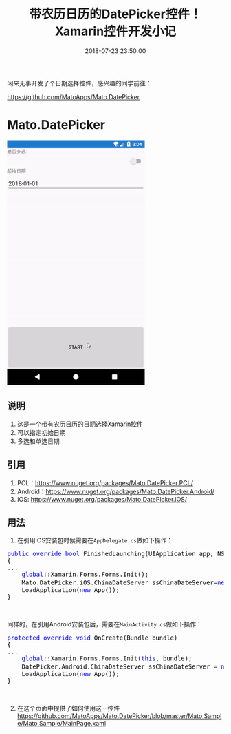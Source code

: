 ﻿---
thumbnail:
cover:
title: '带农历日历的DatePicker控件！Xamarin控件开发小记'
excerpt:
description:
date: 2018-07-23 23:50:00
tags:
  - Xamarin
  - DatePicker
  - 日期选择

categories:
  - [.NET MAUI]
 
toc: true
recommend: 1
keywords: categories-java
uniqueId: 2018-07-23 23:50:00/带农历日历的DatePicker控件！Xamarin控件开发小记.html
---
<p>闲来无事开发了个日期选择控件，感兴趣的同学前往：</p><p><a data-cke-saved-href="https://github.com/MatoApps/Mato.DatePicker" href="https://github.com/MatoApps/Mato.DatePicker">https://github.com/MatoApps/Mato.DatePicker</a></p><h1>Mato.DatePicker</h1><p><a href="https://github.com/MatoApps/Mato.DatePicker/blob/master/Assets/ss.gif" target="_blank"><img alt="avatar" src="https://github.com/MatoApps/Mato.DatePicker/raw/master/Assets/ss.gif"/></a></p><h2><a class="anchor" href="https://github.com/MatoApps/Mato.DatePicker#%E8%AF%B4%E6%98%8E" id="user-content-说明"></a>说明</h2><ol>
<li>这是一个带有农历日历的日期选择Xamarin控件</li>
<li>可以指定初始日期</li>
<li>多选和单选日期</li>
</ol><h2><a class="anchor" href="https://github.com/MatoApps/Mato.DatePicker#%E5%BC%95%E7%94%A8" id="user-content-引用"></a>引用</h2><ol>
<li>PCL：<a href="https://www.nuget.org/packages/Mato.DatePicker.PCL/" rel="nofollow">https://www.nuget.org/packages/Mato.DatePicker.PCL/</a></li>
<li>Android：<a href="https://www.nuget.org/packages/Mato.DatePicker.Android/" rel="nofollow">https://www.nuget.org/packages/Mato.DatePicker.Android/</a></li>
<li>iOS: <a href="https://www.nuget.org/packages/Mato.DatePicker.iOS/" rel="nofollow">https://www.nuget.org/packages/Mato.DatePicker.iOS/</a></li>
</ol><h2><a class="anchor" href="https://github.com/MatoApps/Mato.DatePicker#%E7%94%A8%E6%B3%95" id="user-content-用法"></a>用法</h2><ol>
<li>在引用iOS安装包时候需要在<code>AppDelegate.cs</code>做如下操作：</li>
</ol><div class="cnblogs_code">
<pre><span style="color: #0000ff;">public</span> <span style="color: #0000ff;">override</span> <span style="color: #0000ff;">bool</span><span style="color: #000000;"> FinishedLaunching(UIApplication app, NSDictionary options)
{
...
    </span><span style="color: #0000ff;">global</span><span style="color: #000000;">::Xamarin.Forms.Forms.Init();   
    Mato.DatePicker.iOS.ChinaDateServer ssChinaDateServer</span>=<span style="color: #0000ff;">new</span> Mato.DatePicker.iOS.ChinaDateServer(); <span style="color: #008000;">//</span><span style="color: #008000;">在此插入这段语句</span>
    LoadApplication(<span style="color: #0000ff;">new</span><span style="color: #000000;"> App());
}</span></pre>
</div><p> </p><p>同样的，在引用Android安装包后，需要在<code>MainActivity.cs</code>做如下操作：</p><div class="cnblogs_code">
<pre><span style="color: #0000ff;">protected</span> <span style="color: #0000ff;">override</span> <span style="color: #0000ff;">void</span><span style="color: #000000;"> OnCreate(Bundle bundle)
{
...
    </span><span style="color: #0000ff;">global</span>::Xamarin.Forms.Forms.Init(<span style="color: #0000ff;">this</span><span style="color: #000000;">, bundle);
    DatePicker.Android.ChinaDateServer ssChinaDateServer </span>= <span style="color: #0000ff;">new</span> DatePicker.Android.ChinaDateServer(); <span style="color: #008000;">//</span><span style="color: #008000;">在此插入这段语句</span>
    LoadApplication(<span style="color: #0000ff;">new</span><span style="color: #000000;"> App());
}</span></pre>
</div><p> </p><ol start="2">
<li>在这个页面中提供了如何使用这一控件<a href="https://github.com/MatoApps/Mato.DatePicker/blob/master/Mato.Sample/Mato.Sample/MainPage.xaml">https://github.com/MatoApps/Mato.DatePicker/blob/master/Mato.Sample/Mato.Sample/MainPage.xaml</a></li>
</ol>